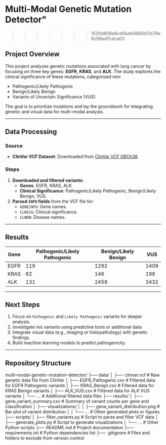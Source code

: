 # Multi-Modal Genetic Mutation Detector" 
>>>>>>> 1520d808e9cd0beb0880e13478e6c99ad7cdca03

## Project Overview
This project analyzes genetic mutations associated with lung cancer by focusing on three key genes: **EGFR**, **KRAS**, and **ALK**. The study explores the clinical significance of these mutations, categorized into:
- Pathogenic/Likely Pathogenic
- Benign/Likely Benign
- Variants of Uncertain Significance (VUS)

The goal is to prioritize mutations and lay the groundwork for integrating genetic and visual data for multi-modal analysis.

---

## Data Processing
### Source
- **ClinVar VCF Dataset**: Downloaded from [ClinVar VCF GRCh38](https://ftp.ncbi.nlm.nih.gov/pub/clinvar/vcf_GRCh38/).

### Steps
1. **Downloaded and filtered variants**:
   - **Genes**: EGFR, KRAS, ALK
   - **Clinical Significance**: Pathogenic/Likely Pathogenic, Benign/Likely Benign, VUS.
2. **Parsed `INFO` fields** from the VCF file for:
   - `GENEINFO`: Gene names.
   - `CLNSIG`: Clinical significance.
   - `CLNDN`: Disease names.

---

## Results
| **Gene** | **Pathogenic/Likely Pathogenic** | **Benign/Likely Benign** | **VUS** |
|----------|----------------------------------|---------------------------|---------|
| EGFR     | 119                              | 1292                      | 1409    |
| KRAS     | 62                               | 146                       | 198     |
| ALK      | 131                              | 2458                      | 3432    |

---

## Next Steps
1. Focus on `Pathogenic` and `Likely Pathogenic` variants for deeper analysis.
2. Investigate `VUS` variants using predictive tools or additional data.
3. Integrate visual data (e.g., imaging or histopathology) with genetic findings.
4. Build machine learning models to predict pathogenicity.

---

## Repository Structure
multi-modal-genetic-mutation-detector/
├── data/
│   ├── clinvar.vcf                     # Raw genetic data file from ClinVar
│   ├── EGFR_Pathogenic.csv             # Filtered data for EGFR Pathogenic variants
│   ├── KRAS_Benign.csv                 # Filtered data for KRAS Benign variants
│   ├── ALK_VUS.csv                     # Filtered data for ALK VUS variants
│   └── ...                             # Additional filtered data files
├── results/
│   ├── gene_variant_summary.csv        # Summary of variant counts per gene and classification
│   ├── visualizations/
│   │   ├── gene_variant_distribution.png # Bar plot of variant distribution
│   │   └── ...                         # Other generated plots or figures
├── scripts/
│   ├── filter_variants.py              # Script to parse and filter VCF data
│   ├── generate_plots.py               # Script to generate visualizations
│   └── ...                             # Other Python scripts
├── README.md                           # Project documentation
├── requirements.txt                    # Python dependencies list
├── .gitignore                          # Files and folders to exclude from version control


